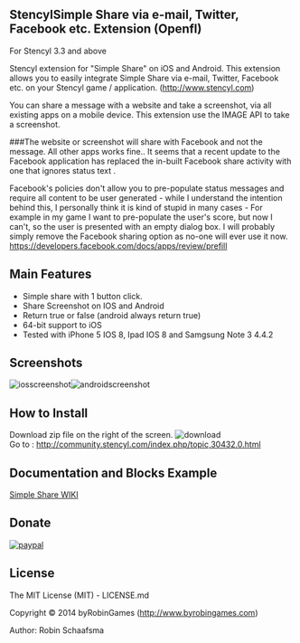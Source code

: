 ## StencylSimple Share via e-mail, Twitter, Facebook etc. Extension (Openfl)

For Stencyl 3.3 and above

Stencyl extension for "Simple Share" on iOS and Android. This extension allows you to easily integrate Simple Share via e-mail, Twitter, Facebook etc. on your Stencyl game / application. (http://www.stencyl.com)

You can share a message with a website and take a screenshot, via all existing apps on a mobile device. This extension use the IMAGE API to take a screenshot.

###The website or screenshot will share with Facebook and not the message. All other apps works fine..
It seems that a recent update to the Facebook application has replaced the in-built Facebook share activity with one that ignores status text .

Facebook's policies don't allow you to pre-populate status messages and require all content to be user generated - while I understand the intention behind this, I personally think it is kind of stupid in many cases - For example in my game I want to pre-populate the user's score, but now I can't, so the user is presented with an empty dialog box. I will probably simply remove the Facebook sharing option as no-one will ever use it now.
https://developers.facebook.com/docs/apps/review/prefill

## Main Features

- Simple share with 1 button click.
- Share Screenshot on IOS and Android
- Return true or false (android always return true)
- 64-bit support to iOS
- Tested with iPhone 5 IOS 8, Ipad IOS 8 and Samgsung Note 3 4.4.2

## Screenshots
![iosscreenshot](http://www.byrobingames.com/stencyl/simpleshare/simpleshareios.png)![androidscreenshot](http://www.byrobingames.com/stencyl/simpleshare/simpleshareandroid.png)

## How to Install
Download zip file on the right of the screen. ![download](http://www.byrobingames.com/stencyl/heyzap/download.png)<br />
Go to : http://community.stencyl.com/index.php/topic,30432.0.html

## Documentation and Blocks Example
[Simple Share WIKI](https://github.com/byrobingames/simpleshare/wiki)

## Donate

[![paypal](https://www.paypalobjects.com/en_US/i/btn/btn_donateCC_LG.gif)](https://www.paypal.com/cgi-bin/webscr?cmd=_s-xclick&hosted_button_id=HKLGFCAGKBMFL)<br />

## License

The MIT License (MIT) - LICENSE.md

Copyright © 2014 byRobinGames (http://www.byrobingames.com)

Author: Robin Schaafsma
